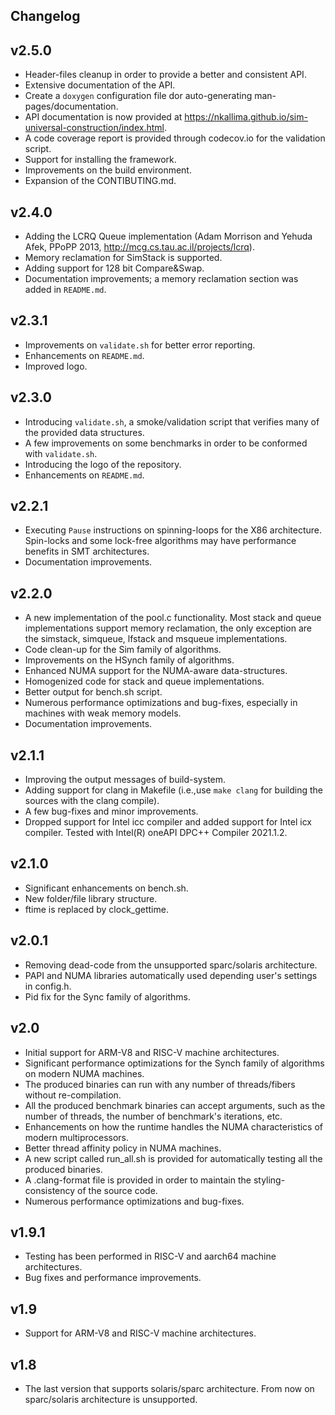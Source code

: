 Changelog
---------

v2.5.0
------
- Header-files cleanup in order to provide a better and consistent API.
- Extensive documentation of the API.
- Create a `doxygen` configuration file dor auto-generating man-pages/documentation.
- API documentation is now provided at https://nkallima.github.io/sim-universal-construction/index.html.
- A code coverage report is provided through codecov.io for the validation script.
- Support for installing the framework.
- Improvements on the build environment.
- Expansion of the CONTIBUTING.md.

v2.4.0
------
- Adding the LCRQ Queue implementation (Adam Morrison and Yehuda Afek, PPoPP 2013, http://mcg.cs.tau.ac.il/projects/lcrq).
- Memory reclamation for SimStack is supported.
- Adding support for 128 bit Compare&Swap.
- Documentation improvements; a memory reclamation section was added in `README.md`.

v2.3.1
------
- Improvements on `validate.sh` for better error reporting.
- Enhancements on `README.md`.
- Improved logo.

v2.3.0
------
- Introducing `validate.sh`, a smoke/validation script that verifies many of the provided data structures.
- A few improvements on some benchmarks in order to be conformed with `validate.sh`.
- Introducing the logo of the repository.
- Enhancements on `README.md`.

v2.2.1
------
- Executing `Pause` instructions on spinning-loops for the X86 architecture. Spin-locks and some lock-free algorithms may have performance benefits in SMT architectures.  
- Documentation improvements.

v2.2.0
------
- A new implementation of the pool.c functionality. Most stack and queue implementations support memory reclamation, the only exception are the simstack, simqueue, lfstack and msqueue implementations.
- Code clean-up for the Sim family of algorithms.
- Improvements on the HSynch family of algorithms.
- Enhanced NUMA support for the NUMA-aware data-structures.
- Homogenized code for stack and queue implementations.
- Better output for bench.sh script.
- Numerous performance optimizations and bug-fixes, especially in machines with weak memory models.
- Documentation improvements.

v2.1.1
------
- Improving the output messages of build-system.
- Adding support for clang in Makefile (i.e.,use `make clang` for building the sources with the clang compile).
- A few bug-fixes and minor improvements.
- Dropped support for Intel icc compiler and added support for Intel icx compiler. Tested with Intel(R) oneAPI DPC++ Compiler 2021.1.2.

v2.1.0
------
- Significant enhancements on bench.sh.
- New folder/file library structure.
- ftime is replaced by clock_gettime.

v2.0.1
------
- Removing dead-code from the unsupported sparc/solaris architecture.
- PAPI and NUMA libraries automatically used depending user's settings in config.h.
- Pid fix for the Sync family of algorithms.

v2.0
----
- Initial support for ARM-V8 and RISC-V machine architectures.
- Significant performance optimizations for the Synch family of algorithms on modern NUMA machines.
- The produced binaries can run with any number of threads/fibers without re-compilation.
- All the produced benchmark binaries can accept arguments, such as the number of threads, the number of benchmark's iterations, etc.
- Enhancements on how the runtime handles the NUMA characteristics of modern multiprocessors.
- Better thread affinity policy in NUMA machines.
- A new script called run_all.sh is provided for automatically testing all the produced binaries.
- A .clang-format file is provided in order to maintain the styling-consistency of the source code.
- Numerous performance optimizations and bug-fixes.

v1.9.1
------
- Testing has been performed in RISC-V and aarch64 machine architectures.
- Bug fixes and performance improvements.

v1.9
----
- Support for ARM-V8 and RISC-V machine architectures.

v1.8
----
- The last version that supports solaris/sparc architecture. From now on sparc/solaris architecture is unsupported.
